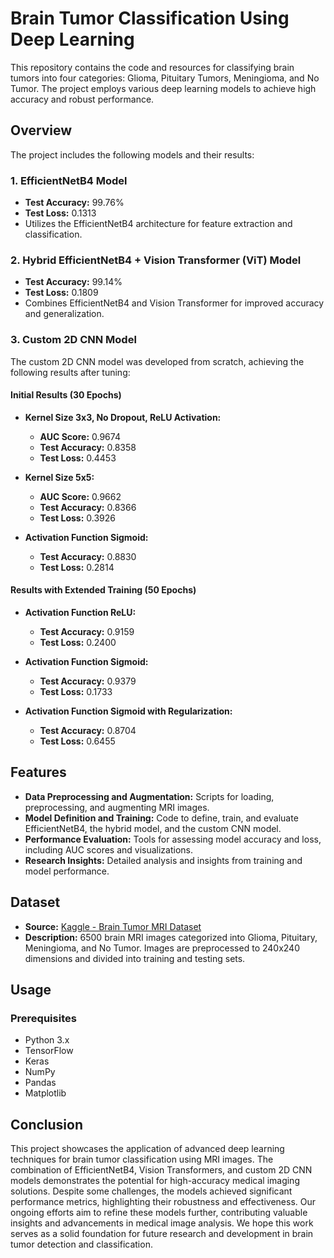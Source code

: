 # Brain Tumor Classification Using Deep Learning

This repository contains the code and resources for classifying brain tumors into four categories: Glioma, Pituitary Tumors, Meningioma, and No Tumor. The project employs various deep learning models to achieve high accuracy and robust performance.

## Overview

The project includes the following models and their results:

### 1. EfficientNetB4 Model
- **Test Accuracy:** 99.76%
- **Test Loss:** 0.1313
- Utilizes the EfficientNetB4 architecture for feature extraction and classification.

### 2. Hybrid EfficientNetB4 + Vision Transformer (ViT) Model
- **Test Accuracy:** 99.14%
- **Test Loss:** 0.1809
- Combines EfficientNetB4 and Vision Transformer for improved accuracy and generalization.

### 3. Custom 2D CNN Model
The custom 2D CNN model was developed from scratch, achieving the following results after tuning:

#### Initial Results (30 Epochs)
- **Kernel Size 3x3, No Dropout, ReLU Activation:**
  - **AUC Score:** 0.9674
  - **Test Accuracy:** 0.8358
  - **Test Loss:** 0.4453

- **Kernel Size 5x5:**
  - **AUC Score:** 0.9662
  - **Test Accuracy:** 0.8366
  - **Test Loss:** 0.3926

- **Activation Function Sigmoid:**
  - **Test Accuracy:** 0.8830
  - **Test Loss:** 0.2814

#### Results with Extended Training (50 Epochs)
- **Activation Function ReLU:**
  - **Test Accuracy:** 0.9159
  - **Test Loss:** 0.2400

- **Activation Function Sigmoid:**
  - **Test Accuracy:** 0.9379
  - **Test Loss:** 0.1733

- **Activation Function Sigmoid with Regularization:**
  - **Test Accuracy:** 0.8704
  - **Test Loss:** 0.6455

## Features
- **Data Preprocessing and Augmentation:** Scripts for loading, preprocessing, and augmenting MRI images.
- **Model Definition and Training:** Code to define, train, and evaluate EfficientNetB4, the hybrid model, and the custom CNN model.
- **Performance Evaluation:** Tools for assessing model accuracy and loss, including AUC scores and visualizations.
- **Research Insights:** Detailed analysis and insights from training and model performance.

## Dataset
- **Source:** [Kaggle - Brain Tumor MRI Dataset](https://www.kaggle.com/datasets/masoudnickparvar/brain-tumor-mri-dataset)
- **Description:** 6500 brain MRI images categorized into Glioma, Pituitary, Meningioma, and No Tumor. Images are preprocessed to 240x240 dimensions and divided into training and testing sets.

## Usage
### Prerequisites
- Python 3.x
- TensorFlow
- Keras
- NumPy
- Pandas
- Matplotlib
## Conclusion

This project showcases the application of advanced deep learning techniques for brain tumor classification using MRI images. The combination of EfficientNetB4, Vision Transformers, and custom 2D CNN models demonstrates the potential for high-accuracy medical imaging solutions. Despite some challenges, the models achieved significant performance metrics, highlighting their robustness and effectiveness. Our ongoing efforts aim to refine these models further, contributing valuable insights and advancements in medical image analysis. We hope this work serves as a solid foundation for future research and development in brain tumor detection and classification.


